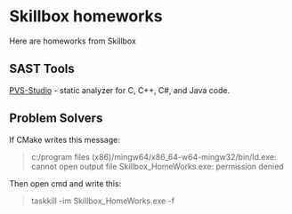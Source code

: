 # Skillbox homeworks

Here are homeworks from Skillbox

## SAST Tools

[PVS-Studio](https://pvs-studio.ru/ru/pvs-studio/?utm_source=website&utm_medium=github&utm_campaign=open_source) - static analyzer for C, C++, C#, and Java code.

## Problem Solvers

If CMake writes this message:
> c:/program files (x86)/mingw64/x86_64-w64-mingw32/bin/ld.exe: cannot open output file Skillbox_HomeWorks.exe: permission denied

Then open cmd and write this:

> taskkill -im Skillbox_HomeWorks.exe -f
